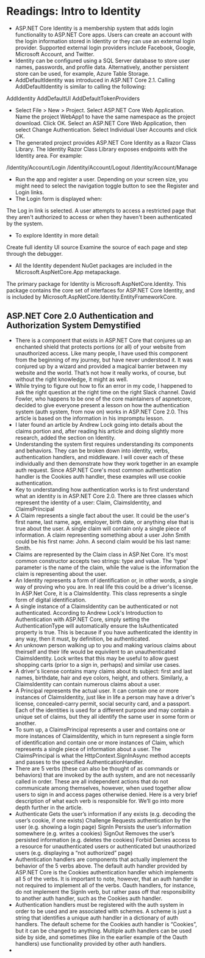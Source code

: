 # Readings: Intro to Identity
* ASP.NET Core Identity is a membership system that adds login functionality to ASP.NET Core apps. Users can create an account with the login information stored in Identity or they can use an external login provider. Supported external login providers include Facebook, Google, Microsoft Account, and Twitter.
* Identity can be configured using a SQL Server database to store user names, passwords, and profile data. Alternatively, another persistent store can be used, for example, Azure Table Storage.
* AddDefaultIdentity was introduced in ASP.NET Core 2.1. Calling AddDefaultIdentity is similar to calling the following:

AddIdentity
AddDefaultUI
AddDefaultTokenProviders
* Select File > New > Project.
Select ASP.NET Core Web Application. Name the project WebApp1 to have the same namespace as the project download. Click OK.
Select an ASP.NET Core Web Application, then select Change Authentication.
Select Individual User Accounts and click OK.
* The generated project provides ASP.NET Core Identity as a Razor Class Library. The Identity Razor Class Library exposes endpoints with the Identity area. For example:

/Identity/Account/Login
/Identity/Account/Logout
/Identity/Account/Manage
* Run the app and register a user. Depending on your screen size, you might need to select the navigation toggle button to see the Register and Login links.
* The Login form is displayed when:

The Log in link is selected.
A user attempts to access a restricted page that they aren't authorized to access or when they haven't been authenticated by the system.
* To explore Identity in more detail:

Create full identity UI source
Examine the source of each page and step through the debugger.
* All the Identity dependent NuGet packages are included in the Microsoft.AspNetCore.App metapackage.

The primary package for Identity is Microsoft.AspNetCore.Identity. This package contains the core set of interfaces for ASP.NET Core Identity, and is included by Microsoft.AspNetCore.Identity.EntityFrameworkCore.
## ASP.NET Core 2.0 Authentication and Authorization System Demystified
* There is a component that exists in ASP.NET Core that conjures up an enchanted shield that protects portions (or all) of your website from unauthorized access. Like many people, I have used this component from the beginning of my journey, but have never understood it. It was conjured up by a wizard and provided a magical barrier between my website and the world. That’s not how it really works, of course, but without the right knowledge, it might as well.
* While trying to figure out how to fix an error in my code, I happened to ask the right question at the right time on the right Slack channel. David Fowler, who happens to be one of the core maintainers of aspnetcore, decided to give everyone present a lesson on how the authentication system (auth system, from now on) works in ASP.NET Core 2.0. This article is based on the information in his impromptu lesson.
* I later found an article by Andrew Lock going into details about the claims portion and, after reading his article and doing slightly more research, added the section on Identity.
* Understanding the system first requires understanding its components and behaviors. They can be broken down into identity, verbs, authentication handlers, and middleware. I will cover each of these individually and then demonstrate how they work together in an example auth request. Since ASP.NET Core's most common authentication handler is the Cookies auth handler, these examples will use cookie authentication.
* Key to understanding how authentication works is to first understand what an identity is in ASP.NET Core 2.0. There are three classes which represent the identity of a user: Claim, ClaimsIdentity, and ClaimsPrincipal
* A Claim represents a single fact about the user. It could be the user's first name, last name, age, employer, birth date, or anything else that is true about the user. A single claim will contain only a single piece of information. A claim representing something about a user John Smith could be his first name: John. A second claim would be his last name: Smith.
* Claims are represented by the Claim class in ASP.Net Core. It's most common constructor accepts two strings: type and value. The 'type' parameter is the name of the claim, while the value is the information the claim is representing about the user.
* An Identity represents a form of identification or, in other words, a single way of proving who you are. In real life this could be a driver's license. In ASP.Net Core, it is a ClaimsIdentity. This class represents a single form of digital identification.
* A single instance of a ClaimsIdentity can be authenticated or not authenticated. According to Andrew Lock's Introduction to Authentication with ASP.NET Core, simply setting the AuthenticationType will automatically ensure the IsAuthenticated property is true. This is because if you have authenticated the identity in any way, then it must, by definition, be authenticated.
* An unknown person walking up to you and making various claims about theirself and their life would be equivilent to an unauthenticated ClaimsIdentity. Lock writes that this may be useful to allow guest shopping carts (prior to a sign in, perhaps) and similar use cases.
* A driver's license contains many claims about its subject: first and last names, birthdate, hair and eye colors, height, and others. Similarly, a ClaimsIdentity can contain numerous claims about a user.
* A Principal represents the actual user. It can contain one or more instances of ClaimsIdentity, just like in life a person may have a driver's license, concealed-carry permit, social security card, and a passport. Each of the identities is used for a different purpose and may contain a unique set of claims, but they all identify the same user in some form or another.
* To sum up, a ClaimsPrincipal represents a user and contains one or more instances of ClaimsIdentity, which in turn represent a single form of identification and contain one or more instances of Claim, which represents a single piece of information about a user. The ClaimsPrincipal is what the HttpContext.SignInAsync method accepts and passes to the specified AuthenticationHandler.
* There are 5 verbs (these can also be thought of as commands or behaviors) that are invoked by the auth system, and are not necessarily called in order. These are all independent actions that do not communicate among themselves, however, when used together allow users to sign in and access pages otherwise denied. Here is a very brief description of what each verb is responsible for. We’ll go into more depth further in the article.
* Authenticate
Gets the user’s information if any exists (e.g. decoding the user’s cookie, if one exists)
Challenge
Requests authentication by the user (e.g. showing a login page)
SignIn
Persists the user’s information somewhere (e.g. writes a cookies)
SignOut
Removes the user’s persisted information (e.g. deletes the cookies)
Forbid
Denies access to a resource for unauthenticated users or authenticated but unauthorized users (e.g. displaying a “not authorized” page)
* Authentication handlers are components that actually implement the behavior of the 5 verbs above. The default auth handler provided by ASP.NET Core is the Cookies authentication handler which implements all 5 of the verbs. It is important to note, however, that an auth handler is not required to implement all of the verbs. Oauth handlers, for instance, do not implement the SignIn verb, but rather pass off that responsibility to another auth handler, such as the Cookies auth handler.
* Authentication handlers must be registered with the auth system in order to be used and are associated with schemes. A scheme is just a string that identifies a unique auth handler in a dictionary of auth handlers. The default scheme for the Cookies auth handler is “Cookies”, but it can be changed to anything. Multiple auth handlers can be used side by side, and sometimes (like in the earlier example of the Oauth handlers) use functionality provided by other auth handlers.
* 